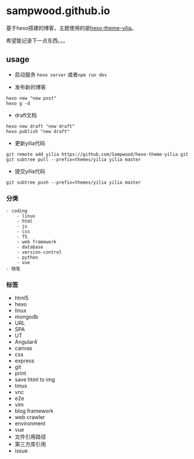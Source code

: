 # sampwood.github.io
基于hexo搭建的博客，主题使用的是[hexo-theme-yilia](https://github.com/litten/hexo-theme-yilia)。

希望能记录下一点东西。。。


## usage
- 启动服务
`hexo server` 或者`npm run dev`

- 发布新的博客
```
hexo new "new post"
hexo g -d
```

- draft文档
```
hexo new draft "new draft"
hexo publish "new draft"
```

- 更新yilia代码
```
git remote add yilia https://github.com/Sampwood/hexo-theme-yilia.git
git subtree pull --prefix=themes/yilia yilia master
```

- 提交yilia代码
```
git subtree push --prefix=themes/yilia yilia master
```
### 分类
```
- coding
	- linux
	- html
	- js
	- css
	- TS
	- web framework
	- database
	- version-control
    - python
    - vue
- 随笔
```
### 标签
- html5
- hexo
- linux
- mongodb
- URL
- SPA
- UT
- Angular4
- canvas
- css
- express
- git
- print
- save html to img
- tmux
- vnc
- e2e
- vim
- blog framework
- web crawler
- environment
- vue
- 文件引用路径
- 第三方库引用
- issue
